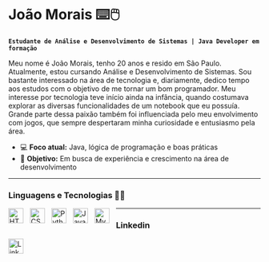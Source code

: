 # João Morais ⌨️🖱️

**`Estudante de Análise e Desenvolvimento de Sistemas | Java Developer em formação`**

Meu nome é João Morais, tenho 20 anos e resido em São Paulo. Atualmente, estou cursando Análise e Desenvolvimento de Sistemas. Sou bastante interessado na área de tecnologia e, diariamente, dedico tempo aos estudos com o objetivo de me tornar um bom programador. Meu interesse por tecnologia teve início ainda na infância, quando costumava explorar as diversas funcionalidades de um notebook que eu possuía. Grande parte dessa paixão também foi influenciada pelo meu envolvimento com jogos, que sempre despertaram minha curiosidade e entusiasmo pela área.

- 💻 **Foco atual:** Java, lógica de programação e boas práticas  
- 🚀 **Objetivo:** Em busca de experiência e crescimento na área de desenvolvimento  
---

### Linguagens e Tecnologias 🧠🤖

<img 
    align="left" 
    alt="HTML"
    title="HTML" 
    width="30px" 
    style="padding-right: 10px;" 
    src="https://cdn.jsdelivr.net/gh/devicons/devicon@latest/icons/html5/html5-original.svg" 
/>
<img 
    align="left" 
    alt="CSS" 
    title="CSS"
    width="30px" 
    style="padding-right: 10px;" 
    src="https://cdn.jsdelivr.net/gh/devicons/devicon@latest/icons/css3/css3-original.svg" 
/>
<img 
    align="left" 
    alt="Python" 
    title="Python"
    width="30px" 
    style="padding-right: 10px;" 
    src="https://cdn.jsdelivr.net/gh/devicons/devicon@latest/icons/python/python-original.svg" 
/>
<img 
    align="left" 
    alt="Java"
    title="Java"
    width="30px" 
    style="padding-right: 10px;" 
    src="https://cdn.jsdelivr.net/gh/devicons/devicon@latest/icons/java/java-original.svg" 
/>
<img 
    align="left" 
    alt="MySQL"
    title="MySQL"
    width="30px" 
    style="padding-right: 10px;" 
    src="https://cdn.jsdelivr.net/gh/devicons/devicon@latest/icons/mysql/mysql-original.svg" 
/>

---

### Linkedin

<a href="https://www.linkedin.com/in/joão-morais-t/?trk=opento_sprofile_topcard" target="_blank">
  <img 
    align="left" 
    alt="LinkedIn" 
    title="LinkedIn" 
    width="30px" 
    style="padding-right: 10px;" 
    src="https://cdn.jsdelivr.net/gh/devicons/devicon@latest/icons/linkedin/linkedin-original.svg" 
  />
</a>

